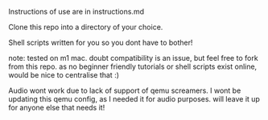 Instructions of use are in instructions.md

Clone this repo into a directory of your choice.

Shell scripts written for you so you dont have to bother!

note: tested on m1 mac. doubt compatibility is an issue, but feel free to fork from this repo. as no beginner friendly tutorials or shell scripts exist online, would be nice to centralise that :)

Audio wont work due to lack of support of qemu screamers. I wont be updating this qemu config, as I needed it for audio purposes. will leave it up for anyone else that needs it!
